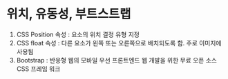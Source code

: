 # 위치, 유동성, 부트스트랩
1. CSS Position 속성 : 요소의 위치 결정 유형 지정
2. CSS float 속성 : 다른 요소가 왼쪽 또는 오른쪽으로 배치되도록 함. 주로 이미지에 사용됨
3. Bootstrap : 반응형 웹의 모바일 우선 프론트엔드 웹 개발을 위한 무료 오픈 소스 CSS 프레임 워크